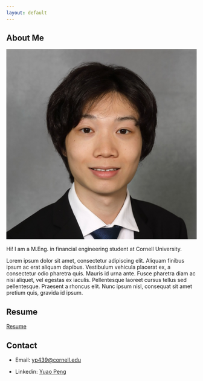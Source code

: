 ```yaml
---
layout: default
---
```


## About Me

<img class="profile-picture" src="avatar.jpg">

Hi! I am a M.Eng. in financial engineering student at Cornell University. 

Lorem ipsum dolor sit amet, consectetur adipiscing elit. Aliquam finibus ipsum ac erat aliquam dapibus. Vestibulum vehicula placerat ex, a consectetur odio pharetra quis. Mauris id urna ante. Fusce pharetra diam ac nisi aliquet, vel egestas ex iaculis. Pellentesque laoreet cursus tellus sed pellentesque. Praesent a rhoncus elit. Nunc ipsum nisl, consequat sit amet pretium quis, gravida id ipsum.

## Resume

[Resume](https://aolueur.github.io/resume.pdf)

## Contact

* Email: [yp439@cornell.edu](mailto:yp439@cornell.edu)

* Linkedin: [Yuao Peng](https://www.linkedin.com/in/yuao-peng-b1364125a)